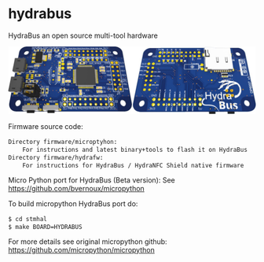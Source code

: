 hydrabus
========

HydraBus an open source multi-tool hardware

![HydraBus board](HydraBus_board.jpg)

Firmware source code:

    Directory firmware/microptyhon:
        For instructions and latest binary+tools to flash it on HydraBus
    Directory firmware/hydrafw:
        For instructions for HydraBus / HydraNFC Shield native firmware

Micro Python port for HydraBus (Beta version):
See https://github.com/bvernoux/micropython

To build micropython HydraBus port do:

    $ cd stmhal
    $ make BOARD=HYDRABUS

For more details see original micropython github: https://github.com/micropython/micropython
